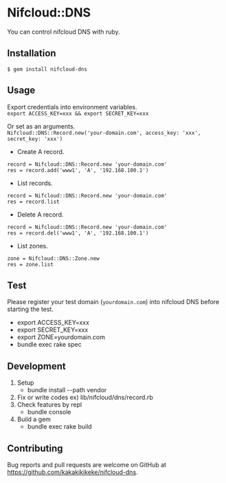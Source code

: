 # Nifcloud::DNS

You can control nifcloud DNS with ruby.

## Installation

```
$ gem install nifcloud-dns
```

## Usage
Export credentials into environment variables.  
`export ACCESS_KEY=xxx && export SECRET_KEY=xxx`

Or set as an arguments.  
`Nifcloud::DNS::Record.new('your-domain.com', access_key: 'xxx', secret_key: 'xxx')`

* Create A record.

```
record = Nifcloud::DNS::Record.new 'your-domain.com'
res = record.add('www1', 'A', '192.168.100.1')
```

* List records.

```
record = Nifcloud::DNS::Record.new 'your-domain.com'
res = record.list
```

* Delete A record.

```
record = Nifcloud::DNS::Record.new 'your-domain.com'
res = record.del('www1', 'A', '192.168.100.1')
```

* List zones.

```
zone = Nifcloud::DNS::Zone.new
res = zone.list
```

## Test

Please register your test domain (`yourdomain.com`) into nifcloud DNS before starting the test.

* export ACCESS_KEY=xxx
* export SECRET_KEY=xxx
* export ZONE=yourdomain.com
* bundle exec rake spec

## Development

1. Setup
    * bundle install --path vendor
2. Fix or write codes ex) lib/nifcloud/dns/record.rb
3. Check features by repl
    * bundle console
4. Build a gem
    * bundle exec rake build

## Contributing

Bug reports and pull requests are welcome on GitHub at https://github.com/kakakikikeke/nifcloud-dns.
